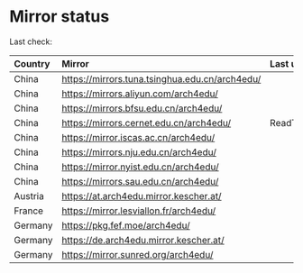 <script src="./time.js"></script>
# Mirror status
Last check: <script type="text/javascript">localize(1748384628.8470073);</script>

|Country|Mirror|Last update|
|:------|:-----|:----------|
|China|https://mirrors.tuna.tsinghua.edu.cn/arch4edu/|<script type="text/javascript">localize(1748371937);</script>|
|China|https://mirrors.aliyun.com/arch4edu/|<script type="text/javascript">localize(1748330158);</script>|
|China|https://mirrors.bfsu.edu.cn/arch4edu/|<script type="text/javascript">localize(1748330158);</script>|
|China|https://mirrors.cernet.edu.cn/arch4edu/|ReadTimeout|
|China|https://mirror.iscas.ac.cn/arch4edu/|<script type="text/javascript">localize(1748371937);</script>|
|China|https://mirrors.nju.edu.cn/arch4edu/|<script type="text/javascript">localize(1748242105);</script>|
|China|https://mirror.nyist.edu.cn/arch4edu/|<script type="text/javascript">localize(1748330158);</script>|
|China|https://mirrors.sau.edu.cn/arch4edu/|<script type="text/javascript">localize(1731653531);</script>|
|Austria|https://at.arch4edu.mirror.kescher.at/|<script type="text/javascript">localize(1748330158);</script>|
|France|https://mirror.lesviallon.fr/arch4edu/|<script type="text/javascript">localize(1748330158);</script>|
|Germany|https://pkg.fef.moe/arch4edu/|<script type="text/javascript">localize(1748330158);</script>|
|Germany|https://de.arch4edu.mirror.kescher.at/|<script type="text/javascript">localize(1748330158);</script>|
|Germany|https://mirror.sunred.org/arch4edu/|<script type="text/javascript">localize(1748330158);</script>|

<script src="./tablefilter/tablefilter.js"></script>
<script src="./table.js"></script>